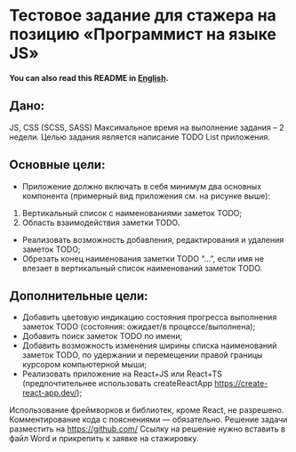 # Тестовое задание для стажера на позицию «Программист на языке JS»

**You can also read this README in [English](https://github.com/klekwedge/cv/blob/main/README.EN.md).**

## Дано:
JS, CSS (SCSS, SASS)
Максимальное время на выполнение задания –  2 недели.
Целью задания является написание TODO List приложения.

## Основные цели:
-  Приложение должно включать в себя минимум два основных компонента (примерный вид приложения см. на рисунке выше):
1) Вертикальный список с наименованиями заметок TODO;
2) Область взаимодействия заметки TODO.
-  Реализовать возможность добавления, редактирования и удаления заметок TODO;
-  Обрезать конец наименования заметки TODO “…”, если имя не влезает в вертикальный список наименований заметок TODO.

## Дополнительные цели:
-  Добавить цветовую индикацию состояния прогресса выполнения заметок TODO (состояния: ожидает/в процессе/выполнена);
-  Добавить поиск заметок TODO по имени;
-  Добавить возможность изменения ширины списка наименований заметок TODO, по удержании и перемещении правой границы курсором компьютерной мыши;
-  Реализовать приложение на React+JS или React+TS (предпочтительнее использовать createReactApp https://create-react-app.dev/);

Использование фреймворков и библиотек, кроме React, не разрешено. Комментирование кода с пояснениями — обязательно.
Решение задачи разместить на https://github.com/
Ссылку на решение нужно вставить в файл Word и прикрепить к заявке на стажировку.